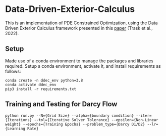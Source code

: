 # Data-Driven-Exterior-Calculus

This is an implementation of PDE Constrained Optimization, using the Data Driven Exterior Calculus framework presented in this [paper](https://www.sciencedirect.com/science/article/pii/S0021999122000316?ref=pdf_download&fr=RR-2&rr=91c8010afddfff9b) (Trask et al., 2022). 

## Setup

Made use of a conda environment to manage the packages and libraries required. Setup a conda environment, activate it, and install requirements as follows:
```
conda create -n ddec_env python=3.8
conda activate ddec_env
pip3 install -r requirements.txt
```

## Training and Testing for Darcy Flow

```
python run.py --N={Grid Size} --alpha={boundary condition} --iter={Iterations} --tol={Iterative Solver Tolerance} --epsilon={Non-Linear weight} --epochs={Training Epochs} --problem_type={Darcy D1/D2} --lr={Learning Rate}
```


